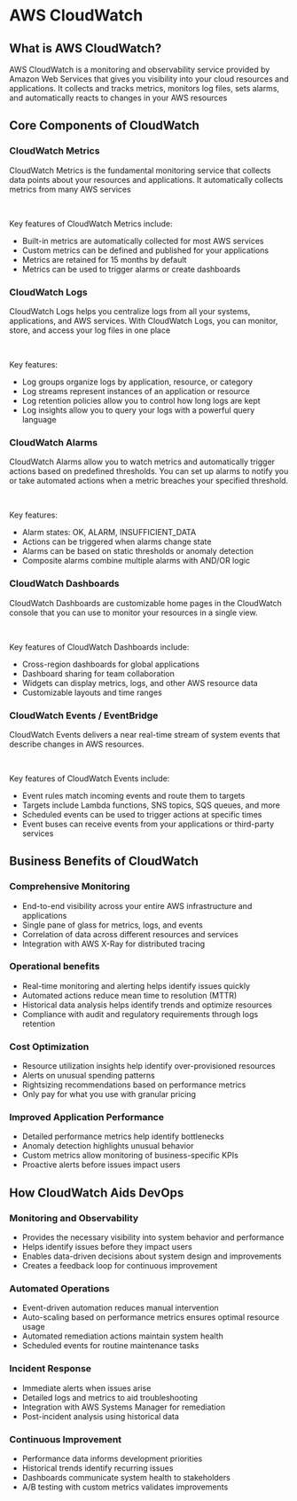 # AWS CloudWatch

## What is AWS CloudWatch?

AWS CloudWatch is a monitoring and observability service provided by Amazon Web Services that gives you visibility into your cloud resources and applications. It collects and tracks metrics, monitors log files, sets alarms, and automatically reacts to changes in your AWS resources

## Core Components of CloudWatch

### CloudWatch Metrics

CloudWatch Metrics is the fundamental monitoring service that collects data points about your resources and applications. It automatically collects metrics from many AWS services

<br>

Key features of CloudWatch Metrics include:
- Built-in metrics are automatically collected for most AWS services
- Custom metrics can be defined and published for your applications
- Metrics are retained for 15 months by default
- Metrics can be used to trigger alarms or create dashboards


### CloudWatch Logs

CloudWatch Logs helps you centralize logs from all your systems, applications, and AWS services. With CloudWatch Logs, you can monitor, store, and access your log files in one place

<br>

Key features:
- Log groups organize logs by application, resource, or category
- Log streams represent instances of an application or resource
- Log retention policies allow you to control how long logs are kept
- Log insights allow you to query your logs with a powerful query language


### CloudWatch Alarms

CloudWatch Alarms allow you to watch metrics and automatically trigger actions based on predefined thresholds. You can set up alarms to notify you or take automated actions when a metric breaches your specified threshold.

<br>

Key features:
- Alarm states: OK, ALARM, INSUFFICIENT_DATA
- Actions can be triggered when alarms change state
- Alarms can be based on static thresholds or anomaly detection
- Composite alarms combine multiple alarms with AND/OR logic


### CloudWatch Dashboards

CloudWatch Dashboards are customizable home pages in the CloudWatch console that you can use to monitor your resources in a single view.

<br>

Key features of CloudWatch Dashboards include:
- Cross-region dashboards for global applications
- Dashboard sharing for team collaboration
- Widgets can display metrics, logs, and other AWS resource data
- Customizable layouts and time ranges


### CloudWatch Events / EventBridge

CloudWatch Events delivers a near real-time stream of system events that describe changes in AWS resources.

<br>

Key features of CloudWatch Events include:
- Event rules match incoming events and route them to targets
- Targets include Lambda functions, SNS topics, SQS queues, and more
- Scheduled events can be used to trigger actions at specific times
- Event buses can receive events from your applications or third-party services


## Business Benefits of CloudWatch

### Comprehensive Monitoring
- End-to-end visibility across your entire AWS infrastructure and applications
- Single pane of glass for metrics, logs, and events
- Correlation of data across different resources and services
- Integration with AWS X-Ray for distributed tracing

### Operational benefits
- Real-time monitoring and alerting helps identify issues quickly
- Automated actions reduce mean time to resolution (MTTR)
- Historical data analysis helps identify trends and optimize resources
- Compliance with audit and regulatory requirements through logs retention

### Cost Optimization
- Resource utilization insights help identify over-provisioned resources
- Alerts on unusual spending patterns
- Rightsizing recommendations based on performance metrics
- Only pay for what you use with granular pricing

### Improved Application Performance
- Detailed performance metrics help identify bottlenecks
- Anomaly detection highlights unusual behavior
- Custom metrics allow monitoring of business-specific KPIs
- Proactive alerts before issues impact users

## How CloudWatch Aids DevOps

### Monitoring and Observability
- Provides the necessary visibility into system behavior and performance
- Helps identify issues before they impact users
- Enables data-driven decisions about system design and improvements
- Creates a feedback loop for continuous improvement

### Automated Operations
- Event-driven automation reduces manual intervention
- Auto-scaling based on performance metrics ensures optimal resource usage
- Automated remediation actions maintain system health
- Scheduled events for routine maintenance tasks

### Incident Response
- Immediate alerts when issues arise
- Detailed logs and metrics to aid troubleshooting
- Integration with AWS Systems Manager for remediation
- Post-incident analysis using historical data

### Continuous Improvement
- Performance data informs development priorities
- Historical trends identify recurring issues
- Dashboards communicate system health to stakeholders
- A/B testing with custom metrics validates improvements